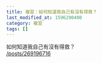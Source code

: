 ```yaml
---
title: 複習：如何知道我自己有沒有得救？
last_modified_at: 1596290400
category: 複習
tags: []
---
```


<p>如何知道我自己有沒有得救？<br/>
<a href="/posts/269196716" target="_blank">/posts/269196716</a></p>
<p> </p>
